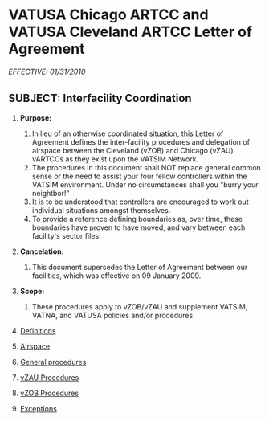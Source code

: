 # VATUSA Chicago ARTCC and VATUSA Cleveland ARTCC Letter of Agreement
###### EFFECTIVE: 01/31/2010
## SUBJECT: Interfacility Coordination

1. **Purpose:**
   1. In lieu of an otherwise coordinated situation, this Letter of Agreement defines the inter-facility procedures and delegation of airspace between the Cleveland (vZOB) and Chicago (vZAU) vARTCCs as they exist upon the VATSIM Network.
   2. The procedures in this document shall NOT replace general common sense or the need to assist your four fellow controllers within the VATSIM environment. Under no circumstances shall you "burry your neightbor!"
   3. It is to be understood that controllers are encouraged to work out individual situations amongst themselves.
   4. To provide a reference defining boundaries as, over time, these boundaries have proven to have moved, and vary between each facility's sector files.
2. **Cancelation:**
   1. This document supersedes the Letter of Agreement between our facilities, which was effective on 09 January 2009.
3. **Scope:**
   1. These procedures apply to vZOB/vZAU and supplement VATSIM, VATNA, and VATUSA policies and/or procedures.

4. [Definitions](./sections/Definitions.md)
5. [Airspace](./sections/Airspace.md)
6. [General procedures](./sections/General-procedures.md)
7. [vZAU Procedures](./sections/vZAU-Procedures.md)
8. [vZOB Procedures](./sections/vZOB-Procedures.md)
9. [Exceptions](./sections/Exceptions.md)
